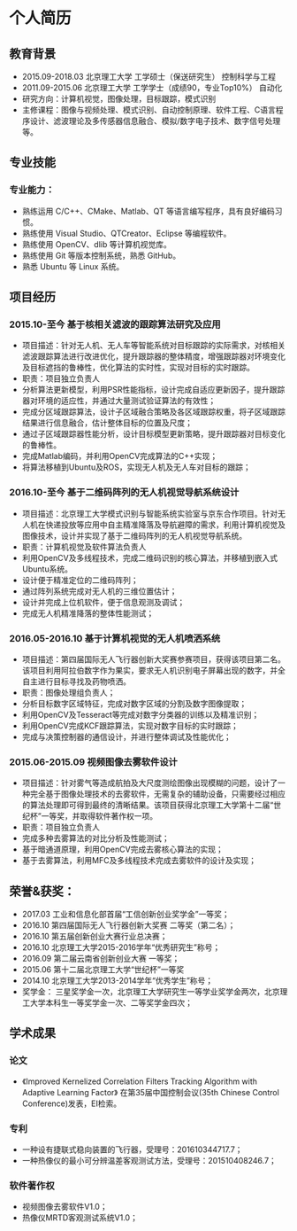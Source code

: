 # 个人简历
## 教育背景                                                                      
* 2015.09-2018.03	北京理工大学	工学硕士（保送研究生）			控制科学与工程
* 2011.09-2015.06	北京理工大学	工学学士（成绩90，专业Top10%）	自动化
* 研究方向：计算机视觉，图像处理，目标跟踪，模式识别
* 主修课程：图像与视频处理、模式识别、自动控制原理、软件工程、C语言程序设计、滤波理论及多传感器信息融合、模拟/数字电子技术、数字信号处理等。
## 专业技能                                                                      
###	专业能力：
* 熟练运用 C/C++、CMake、Matlab、QT 等语言编写程序，具有良好编码习惯。
* 熟练使用 Visual Studio、QTCreator、Eclipse 等编程软件。
* 熟练使用 OpenCV、dlib 等计算机视觉库。
* 熟练使用 Git 等版本控制系统，熟悉 GitHub。
* 熟悉 Ubuntu 等 Linux 系统。
## 项目经历                                                                      
### 2015.10-至今	基于核相关滤波的跟踪算法研究及应用 
* 项目描述：针对无人机、无人车等智能系统对目标跟踪的实际需求，对核相关滤波跟踪算法进行改进优化，提升跟踪器的整体精度，增强跟踪器对环境变化及目标遮挡的鲁棒性，优化算法的实时性，实现对目标的实时跟踪。
* 职责：项目独立负责人
* 分析算法更新模型，利用PSR性能指标，设计完成自适应更新因子，提升跟踪器对环境的适应性，并通过大量测试验证算法的有效性；
* 完成分区域跟踪算法，设计子区域融合策略及各区域跟踪权重，将子区域跟踪结果进行信息融合，估计整体目标的位置及尺度；
* 通过子区域跟踪器性能分析，设计目标模型更新策略，提升跟踪器对目标变化的鲁棒性。
* 完成Matlab编码，并利用OpenCV完成算法的C++实现；
* 将算法移植到Ubuntu及ROS，实现无人机及无人车对目标的跟踪；
### 2016.10-至今	基于二维码阵列的无人机视觉导航系统设计 
* 项目描述：北京理工大学模式识别与智能系统实验室与京东合作项目。针对无人机在快递投放等应用中自主精准降落及导航避障的需求，利用计算机视觉及图像技术，设计并实现了基于二维码阵列的无人机视觉导航系统。
* 职责：计算机视觉及软件算法负责人
* 利用OpenCV及多线程技术，完成二维码识别的核心算法，并移植到嵌入式Ubuntu系统。
* 设计便于精准定位的二维码阵列；
* 通过阵列系统完成对无人机的三维位置估计；
* 设计并完成上位机软件，便于信息观测及调试；
* 完成无人机精准降落的整体性能测试；
### 2016.05-2016.10	基于计算机视觉的无人机喷洒系统
* 项目描述：第四届国际无人飞行器创新大奖赛参赛项目，获得该项目第二名。该项目利用阿拉伯数字作为果实，要求无人机识别电子屏幕出现的数字，并全自主进行目标寻找及药物喷洒。
* 职责：图像处理组负责人；
* 分析目标数字区域特征，完成对数字区域的分割及数字图像提取；
* 利用OpenCV及Tesseract等完成对数字分类器的训练以及精准识别；
* 利用OpenCV完成KCF跟踪算法，实现对数字目标的实时跟踪；
* 完成与决策控制器的通信设计，并进行整体调试及性能优化；
### 2015.06-2015.09	视频图像去雾软件设计
* 项目描述：针对雾气等造成航拍及大尺度测绘图像出现模糊的问题，设计了一种完全基于图像处理技术的去雾软件，无需复杂的辅助设备，只需要经过相应的算法处理即可得到最终的清晰结果。该项目获得北京理工大学第十二届“世纪杯”一等奖，并取得软件著作权一项。
* 职责：项目独立负责人
* 完成多种去雾算法的对比分析及性能测试；
* 基于暗通道原理，利用OpenCV完成去雾核心算法的实现；
* 基于去雾算法，利用MFC及多线程技术完成去雾软件的设计及实现；
## 荣誉&获奖：                                                                  
* 2017.03	工业和信息化部首届“工信创新创业奖学金”一等奖；
* 2016.10	第四届国际无人飞行器创新大奖赛 二等奖（第二名）；
* 2016.10	第五届创新创业大赛行业总决赛；
* 2016.10	北京理工大学2015-2016学年“优秀研究生”称号；
* 2016.09	第二届云南省创新创业大赛 一等奖；
* 2015.06	第十二届北京理工大学“世纪杯”一等奖
* 2014.10	北京理工大学2013-2014学年“优秀学生”称号；
* 奖学金：	三星奖学金一次，北京理工大学研究生一等学业奖学金两次，北京理工大学本科生一等奖学金一次、二等奖学金四次；
## 学术成果                                                                    
### 论文
* 《Improved Kernelized Correlation Filters Tracking Algorithm with Adaptive Learning Factor》
在第35届中国控制会议(35th Chinese Control Conference)发表，EI检索。
### 专利
* 一种设有捷联式稳向装置的飞行器，受理号：201610344717.7；
* 一种热像仪的最小可分辨温差客观测试方法，受理号：201510408246.7；
### 软件著作权
* 视频图像去雾软件V1.0；
* 热像仪MRTD客观测试系统V1.0；
